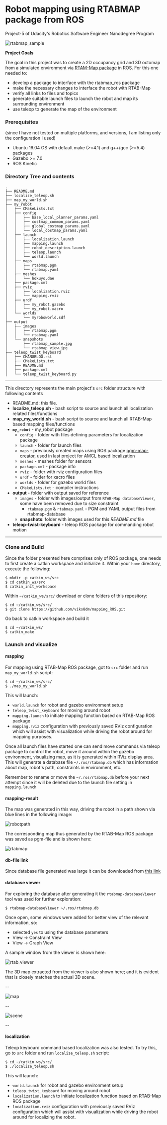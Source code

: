 # Robot mapping using RTABMAP package from ROS

Project-5 of Udacity's Robotics Software Engineer Nanodegree Program

![rtabmap_sample](./output/snapshots/rtabmap_sample.jpg)

**Project Goals**

The goal in this project was to create a 2D occupancy grid and 3D octomap from a simulated environment via [RTAM-Map package](http://wiki.ros.org/rtabmap_ros) in ROS. For this one needed to:

* develop a package to interface with the rtabmap_ros package
* make the necessary changes to interface the robot with RTAB-Map
* verify all links to files and topics
* generate suitable launch files to launch the robot and map its surrounding environment
* use teleop to generate the map of the environment


### Prerequisites
(since I have not tested on multiple platforms, and versions, I am listing only the configuration I used)

* Ubuntu 16.04 OS with default make (>=4.1) and g++/gcc (>=5.4) packages
* Gazebo >= 7.0
* ROS Kinetic

### Directory Tree and contents


```
.
├── README.md
├── localize_teleop.sh
├── map_my_world.sh
├── my_robot
│   ├── CMakeLists.txt
│   ├── config
│   │   ├── base_local_planner_params.yaml
│   │   ├── costmap_common_params.yaml
│   │   ├── global_costmap_params.yaml
│   │   └── local_costmap_params.yaml
│   ├── launch
│   │   ├── localization.launch
│   │   ├── mapping.launch
│   │   ├── robot_description.launch
│   │   ├── teleop.launch
│   │   └── world.launch
│   ├── maps
│   │   ├── rtabmap.pgm
│   │   └── rtabmap.yaml
│   ├── meshes
│   │   └── hokuyo.dae
│   ├── package.xml
│   ├── rviz
│   │   ├── localization.rviz
│   │   └── mapping.rviz
│   ├── urdf
│   │   ├── my_robot.gazebo
│   │   └── my_robot.xacro
│   └── worlds
│       └── myroboworld.sdf
├── output
│   ├── images
│   │   ├── rtabmap.pgm
│   │   └── rtabmap.yaml
│   └── snapshots
│       ├── rtabmap_sample.jpg
│       └── rtabmap_view.jpg
├── teleop_twist_keyboard
│   ├── CHANGELOG.rst
│   ├── CMakeLists.txt
│   ├── README.md
│   ├── package.xml
│   └── teleop_twist_keyboard.py

```
---

This directory represents the main project's `src` folder structure with following contents

* README.md: this file.
* **localize_teleop.sh** - bash script to source and launch all localization related files/functions
* **map_my_world.sh** - bash script to source and launch all RTAB-Map based mapping files/functions
* **`my_robot`** - my_robot package
	* `config` - folder with files defining parameters for localization package
	* `launch` - folder for launch files
	* `maps` - previously created maps using ROS package [pgm-map-creator](https://github.com/udacity/pgm_map_creator), used in last project for AMCL based localization
	* `meshes` - meshes folder for sensors
	* `package.xml` - package info
	* `rviz` - folder with rviz configuration files
	* `urdf` - folder for xacro files
	* `worlds` - folder for gazebo world files
	* `CMakeLists.txt` - compiler instructions
* **output** - folder with output saved for reference
	* `images` - folder with images/output from `RTAB-Map databaseViewer`, some have been removed due to size constraint
		* `rtabmap.pgm` & `rtabmap.yaml` - PGM and YAML output files from rtabmap-database
	* **snapshots**: folder with images used for this *README.md* file
* **teleop-twist-keyboard** - teleop ROS package for commanding robot motion

---


### Clone and Build

Since the folder presented here comprises only of ROS package, one needs to first create a catkin workspace and initialize it. Within your `home` directory, execute the following:

```
$ mkdir -p catkin_ws/src
$ cd catkin_ws/src
$ catkin_init_workspace
```

Within `~/catkin_ws/src/` download or clone folders of this repository:

```
$ cd ~/catkin_ws/src/
$ git clone https://github.com/viks8dm/mapping_ROS.git
```

Go back to catkin workspace and build it

```
$ cd ~/catkin_ws/
$ catkin_make
```

### Launch and visualize

#### mapping

For mapping using RTAB-Map ROS package, got to `src` folder and run `map_my_world.sh` script:

```
$ cd ~/catkin_ws/src/
$ ./map_my_world.sh
```
This will launch:

* `world.launch` for robot and gazebo environment setup
* `teleop_twist_keyboard` for moving around robot
* `mapping.launch` to initiate mapping function based on RTAB-Map ROS package
* `mapping.rviz` configuration with previously saved RViz configuration which will assist with visualization while driving the robot around for mapping purposes.

Once all launch files have started one can send move commands via teleop package to control the robot, move it around within the gazebo environment, visualizing map, as it is generated within RViz display area. This will generate a database file `~/.ros/rtabmap.db` which has information about map, robot's path, constraints in environment, etc.

Remember to rename or move the `~/.ros/rtabmap.db` before your next attempt since it will be deleted due to the launch file setting in `mapping.launch`

#### mapping-result

The map was generated in this way, driving the robot in a path shown via blue lines in the following image:

![robotpath](./output/snapshots/robot_path.jpg)


The corresponding map thus generated by the RTAB-Map ROS package was saved as pgm-file and is shown here:

![rtabmap](./output/snapshots/rtabmap.jpg)


#### db-file link

Since database file generated was large it can be downloaded from [this link](https://www.dropbox.com/s/7gkmropc52ukqhm/rtabmap.db?dl=0)


#### database viewer

For exploring the database after generating it  the `rtabmap-databaseViewer` tool was used for further exploration:

```
$ rtabmap-databaseViewer ~/.ros/rtabmap.db
```

Once open, some windows were added for better view of the relevant information, so:

* selected `yes` to using the database parameters
* View -> Constraint View
* View -> Graph View

A sample window from the viewer is shown here:

![rtab_viewer](output/snapshots/rtab_viewer.jpg)

The 3D map extracted from the viewer is also shown here; and it is evident that is closely matches the actual 3D scene.

--

![map](output/snapshots/map_3D.jpg)

--

![scene](output/snapshots/scene_3D.jpg)

--

#### localization

Teleop keyboard command based localization was also tested. To try this, go to `src` folder and run `localize_teleop.sh` script:

```
$ cd ~/catkin_ws/src/
$ ./localize_teleop.sh
```
This will launch:

* `world.launch` for robot and gazebo environment setup
* `teleop_twist_keyboard` for moving around robot
* `localization.launch` to initiate localization function based on RTAB-Map ROS package
* `localization.rviz` configuration with previously saved RViz configuration which will assist with visualization while driving the robot around for localizing the robot.
